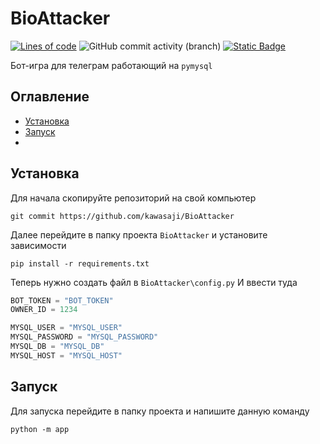 

# BioAttacker
[![Lines of code](https://hitsofcode.com/github/kawasaji/BioAttacker?branch=main)](https://hitsofcode.com/github/kawasaji/BioAttacker/view?branch=main) <img alt="GitHub commit activity (branch)" src="https://img.shields.io/github/commit-activity/m/kawasaji/BioAttacker"> <a href="https://www.behance.net/jimmykawasaji" target="blank"> <img alt="Static Badge" src="https://img.shields.io/badge/telegram-387D7A"> </a>

Бот-игра для телеграм работающий на `pymysql`

## Оглавление

- [Установка](#Установка)
- [Запуск](#Запуск)
- []()

## Установка

Для начала скопируйте репозиторий на свой компьютер
```console
git commit https://github.com/kawasaji/BioAttacker
```
Далее перейдите в папку проекта `BioAttacker` и установите зависимости
```console
pip install -r requirements.txt
```

Теперь нужно создать файл в  `BioAttacker\config.py`
И ввести туда
``` python
BOT_TOKEN = "BOT_TOKEN"
OWNER_ID = 1234

MYSQL_USER = "MYSQL_USER"
MYSQL_PASSWORD = "MYSQL_PASSWORD"
MYSQL_DB = "MYSQL_DB"
MYSQL_HOST = "MYSQL_HOST"
```

## Запуск
Для запуска перейдите в папку проекта и напишите данную команду
```console
python -m app
```

